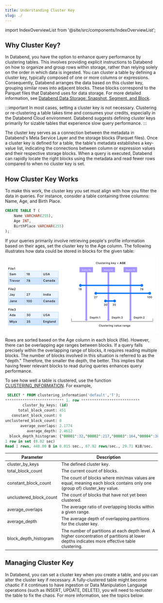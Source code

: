 ```yaml
---
title: Understanding Cluster Key
slug: ./
---
```

import IndexOverviewList from '@site/src/components/IndexOverviewList';

## Why Cluster Key?

In Databend, you have the option to enhance query performance by clustering tables. This involves providing explicit instructions to Databend on how to organize and group rows within storage, rather than relying solely on the order in which data is ingested. You can cluster a table by defining a cluster key, typically composed of one or more columns or expressions. Consequently, Databend arranges the data based on this cluster key, grouping similar rows into adjacent blocks. These blocks correspond to the Parquet files that Databend uses for data storage. For more detailed information, see [Databend Data Storage: Snapshot, Segment, and Block](../20-table/60-optimize-table.md#databend-data-storage-snapshot-segment-and-block).

:::important
In most cases, setting a cluster key is not necessary. Clustering or re-clustering a table takes time and consumes your credits, especially in the Databend Cloud environment. Databend suggests defining cluster keys primarily for sizable tables that experience slow query performance.
:::

The cluster key serves as a connection between the metadata in Databend's Meta Service Layer and the storage blocks (Parquet files). Once a cluster key is defined for a table, the table's metadata establishes a key-value list, indicating the connections between column or expression values and their respective storage blocks. When a query is executed, Databend can rapidly locate the right blocks using the metadata and read fewer rows compared to when no cluster key is set.

## How Cluster Key Works

To make this work, the cluster key you set must align with how you filter the data in queries. For instance, consider a table containing three columns: Name, Age, and Birth Place. 

```sql
CREATE TABLE T (
    Name VARCHAR(255),
    Age INT,
    BirthPlace VARCHAR(255)
);
```

If your queries primarily involve retrieving people's profile information based on their ages, set the cluster key to the Age column. The following illustrates how data could be stored in blocks for the given table:

![Alt text](../../../../public/img/sql/cluster-key-example.png)

Rows are sorted based on the Age column in each block (file). However, there can be overlapping age ranges between blocks. If a query falls precisely within the overlapping range of blocks, it requires reading multiple blocks. The number of blocks involved in this situation is referred to as the "depth." Therefore, the smaller the depth, the better. This implies that having fewer relevant blocks to read during queries enhances query performance.

To see how well a table is clustered, use the function [CLUSTERING_INFORMATION](../../../15-sql-functions/111-system-functions/clustering_information.md). For example,

```sql
 SELECT * FROM clustering_information('default','T');
*************************** 1. row ***************************
        cluster_by_keys: (id)   
      total_block_count: 451    
   constant_block_count: 0      
unclustered_block_count: 0     
       average_overlaps: 2.1774   
          average_depth: 2.4612   
  block_depth_histogram: {"00001":32,"00002":217,"00003":164,"00004":38}
1 row in set (0.02 sec)
Read 1 rows, 448.00 B in 0.015 sec., 67.92 rows/sec., 29.71 KiB/sec.
```

| Parameter               	| Description                                                                                                            	|
|-------------------------	|------------------------------------------------------------------------------------------------------------------------	|
| cluster_by_keys         	| The defined cluster key.                                                                                               	|
| total_block_count       	| The current count of blocks.                                                                                           	|
| constant_block_count    	| The count of blocks where min/max values are equal, meaning each block contains only one (group of) cluster_key value. 	|
| unclustered_block_count 	| The count of blocks that have not yet been clustered.                                                                  	|
| average_overlaps        	| The average ratio of overlapping blocks within a given range.                                                          	|
| average_depth           	| The average depth of overlapping partitions for the cluster key.                                                       	|
| block_depth_histogram   	| The number of partitions at each depth level. A higher concentration of partitions at lower depths indicates more effective table clustering.                                                                          	|

## Managing Cluster Key

In Databend, you can set a cluster key when you create a table, and you can alter the cluster key if necessary. A fully-clustered table might become chaotic if it continues to have ingestion or Data Manipulation Language operations (such as INSERT, UPDATE, DELETE), you will need to recluster the table to fix the chaos. For more information, see the topics below:

<IndexOverviewList />
